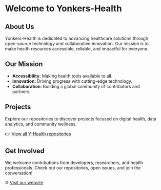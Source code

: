 # Welcome to Yonkers-Health

## About Us

Yonkers-Health is dedicated to advancing healthcare solutions through open-source technology and collaborative innovation. Our mission is to make health resources accessible, reliable, and impactful for everyone.

## Our Mission

- **Accessibility:** Making health tools available to all.
- **Innovation:** Driving progress with cutting-edge technology.
- **Collaboration:** Building a global community of contributors and partners.

## Projects

Explore our repositories to discover projects focused on digital health, data analytics, and community wellness.

👉 [View all Y-Health repositories](https://github.com/Y-Health?tab=repositories)

## Get Involved

We welcome contributions from developers, researchers, and health professionals. Check out our repositories, open issues, and join the conversation!

🌐 [Visit our website](https://www.linkedin.com/company/yonkers-health-corporation/)
